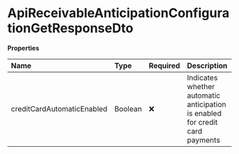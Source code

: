 # ApiReceivableAnticipationConfigurationGetResponseDto

**Properties**

| Name                       | Type    | Required | Description                                                                  |
| :------------------------- | :------ | :------- | :--------------------------------------------------------------------------- |
| creditCardAutomaticEnabled | Boolean | ❌       | Indicates whether automatic anticipation is enabled for credit card payments |

<!-- This file was generated by liblab | https://liblab.com/ -->
